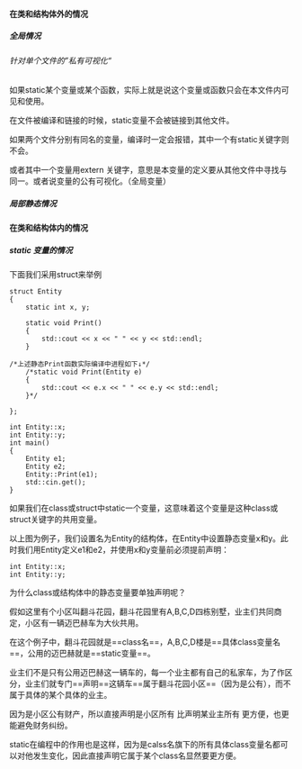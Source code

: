 
#### 在类和结构体外的情况
##### 全局情况
###### 针对单个文件的”私有可视化“
如果static某个变量或某个函数，实际上就是说这个变量或函数只会在本文件内可见和使用。

在文件被编译和链接的时候，static变量不会被链接到其他文件。

如果两个文件分别有同名的变量，编译时一定会报错，其中一个有static关键字则不会。

或者其中一个变量用extern 关键字，意思是本变量的定义要从其他文件中寻找与同一。或者说变量的公有可视化。（全局变量）

##### 局部静态情况

#### 在类和结构体内的情况
##### static 变量的情况
下面我们采用struct来举例
```
struct Entity
{
	static int x, y;
	
	static void Print()
	{
		std::cout << x << " " << y << std::endl;
	}

/*上述静态Print函数实际编译中进程如下↓*/
	/*static void Print(Entity e)
	{
		std::cout << e.x << " " << e.y << std::endl;
	}*/

};

int Entity::x;
int Entity::y;
int main()
{
	Entity e1;
	Entity e2;
	Entity::Print(e1);
	std::cin.get();
}
```
  如果我们在class或struct中static一个变量，这意味着这个变量是这种class或struct关键字的共用变量。
  
  以上图为例子，我们设置名为Entity的结构体，在Entity中设置静态变量x和y。此时我们用Entity定义e1和e2，并使用x和y变量前必须提前声明：

```
int Entity::x;
int Entity::y;
```

为什么class或结构体中的静态变量要单独声明呢？

假如这里有个小区叫翻斗花园，翻斗花园里有A,B,C,D四栋别墅，业主们共同商定，小区有一辆迈巴赫车为大伙共用。

在这个例子中，翻斗花园就是==class名==，A,B,C,D楼是==具体class变量名==，公用的迈巴赫就是==static变量==。

业主们不是只有公用迈巴赫这一辆车的，每一个业主都有自己的私家车，为了作区分，业主们就专门==声明==这辆车==属于翻斗花园小区==（因为是公有），而不属于具体的某个具体的业主。

因为是小区公有财产，所以直接声明是小区所有 比声明某业主所有 更方便，也更能避免财务纠纷。

static在编程中的作用也是这样，因为是calss名旗下的所有具体class变量名都可以对他发生变化，因此直接声明它属于某个class名显然要更方便。